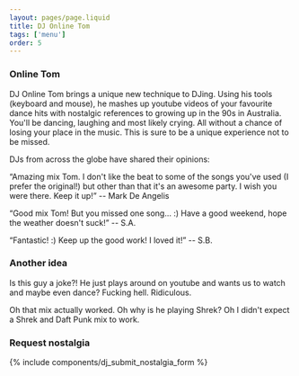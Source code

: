 ```yaml
---
layout: pages/page.liquid
title: DJ Online Tom
tags: ['menu']
order: 5
---
```


### Online Tom

DJ Online Tom brings a unique new technique to DJing. Using his tools (keyboard and mouse), he mashes up youtube videos of your favourite dance hits with nostalgic references to growing up in the 90s in Australia. You'll be dancing, laughing and most likely crying. All without a chance of losing your place in the music. This is sure to be a unique experience not to be missed.

DJs from across the globe have shared their opinions:

“Amazing mix Tom. I don't like the beat to some of the songs you've used (I prefer the original!) but other than that it's an awesome party. I wish you were there. Keep it up!” -- Mark De Angelis

“Good mix Tom! But you missed one song… :) Have a good weekend, hope the weather doesn't suck!” -- S.A.

“Fantastic! :) Keep up the good work! I loved it!” -- S.B.


### Another idea

Is this guy a joke?! He just plays around on youtube and wants us to watch and maybe even dance? Fucking hell. Ridiculous. 

Oh that mix actually worked. Oh why is he playing Shrek? Oh I didn't expect a Shrek and Daft Punk mix to work.


### Request nostalgia
{% include components/dj_submit_nostalgia_form %}
